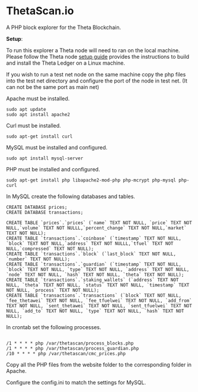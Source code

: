 # ThetaScan.io

A PHP block explorer for the Theta Blockchain.

**Setup**: 

To run this explorer a Theta node will need to ran on the local machine.  Please follow the Theta node [setup guide](https://github.com/thetatoken/theta-mainnet-integration-guide/blob/master/docs/setup.md#setup) provides the instructions to build and install the Theta Ledger on a Linux machine.

If you wish to run a test net node on the same machine copy the php files into the test net directory and configure the port of the node in test net.  (It can not be the same port as main net)

Apache must be installed.

```
sudo apt update
sudo apt install apache2
```

Curl must be installed.

```
sudo apt-get install curl
```

MySQL must be installed and configured.

```
sudo apt install mysql-server
```

PHP must be installed and configured.

```
sudo apt-get install php libapache2-mod-php php-mcrypt php-mysql php-curl
```
In MySQL create the following databases and tables.

```
CREATE DATABASE prices;
CREATE DATABASE transactions;

CREATE TABLE `prices`.`prices` (`name` TEXT NOT NULL, `price` TEXT NOT NULL,`volume` TEXT NOT NULLL,`percent_change` TEXT NOT NULL,`market` TEXT NOT NULL);
CREATE TABLE `transactions`.`coinbase` (`timestamp` TEXT NOT NULL, `block` TEXT NOT NULL,`address` TEXT NOT NULLL,`tfuel` TEXT NOT NULL,`compressed` TEXT NOT NULL);
CREATE TABLE `transactions`.`block` (`last_block` TEXT NOT NULL, `number` TEXT NOT NULL);
CREATE TABLE `transactions`.`guardian` (`timestamp` TEXT NOT NULL, `block` TEXT NOT NULL, `type` TEXT NOT NULL, `address` TEXT NOT NULL, `node` TEXT NOT NULL, `hash` TEXT NOT NULL, `theta` TEXT NOT NULL);
CREATE TABLE `transactions`.`staking_wallets` (`address` TEXT NOT NULL, `theta` TEXT NOT NULL, `status` TEXT NOT NULL, `timestamp` TEXT NOT NULL, `process` TEXT NOT NULL);
CREATE TABLE `transactions`.`transactions` (`block` TEXT NOT NULL, `fee_thetawei` TEXT NOT NULL, `fee_tfuelwei` TEXT NOT NULL, `add_from` TEXT NOT NULL, `sent_thetawei` TEXT NOT NULL, `sent_tfuelwei` TEXT NOT NULL, `add_to` TEXT NOT NULL, `type` TEXT NOT NULL, `hash` TEXT NOT NULL);
```

In crontab set the following processes.

```

/1 * * * * php /var/thetascan/process_blocks.php
/1 * * * * php /var/thetascan/process_guardian.php
/10 * * * * php /var/thetascan/cmc_prices.php

```

Copy all the PHP files from the website folder to the corresponding folder in Apache.

Configure the config.ini to match the settings for MySQL.


